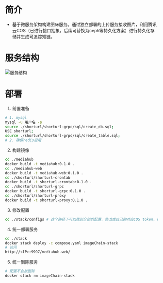 # 简介
- 基于微服务架构构建图床服务。通过独立部署的上传服务接收图片，利用腾讯云COS（已进行接口抽象，后续可替换为ceph等持久化方案）进行持久化存储并生成可追踪短链。

# 服务结构
![服务结构](https://bbucket-1253575676.cos.ap-guangzhou.myqcloud.com/public/d385876d9c5e5f1db10ded2fe9ea7b7c.png "结构图")

# 部署
1. 前置准备
```bash
# 1. mysql
mysql -u 用户名 -p 
source ./shorturl/shorturl-grpc/sql/create_db.sql;
USE shorturl;
source ./shorturl/shorturl-grpc/sql/create_table.sql;
# 2. 确保redis启用
```
2. 构建镜像
```bash
cd ./mediahub
docker build -t mediahub:0.1.0 .
cd ./mediahub-web
docker build -t mediahub-web:0.1.0 .
cd ./shorturl/shorturl-crontab
docker build -t shorturl-crontab:0.1.0 .
cd ./shorturl/shorturl-grpc
docker build -t shorturl-grpc:0.1.0 .
cd ./shorturl/shorturl-proxy
docker build -t shorturl-proxy:0.1.0 .
```
3. 修改配置
```bash
cd ./stack/configs # 这个路径下可以找到全部的配置，修改成自己的对应COS token、redis、mysql连接方式
``` 
4. 统一部署服务
```bash
cd ./stack
docker stack deploy -c compose.yaml imageChain-stack
# 访问
http://<IP>:9997/mediahub-web/
```
5. 统一删除服务
```bash
# 配置不会被删除
docker stack rm imageChain-stack
```